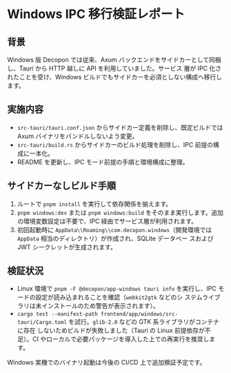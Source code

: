 # Windows IPC 移行検証レポート

## 背景

Windows 版 Decopon では従来、Axum バックエンドをサイドカーとして同梱し、Tauri から HTTP 越しに API を利用していました。サービス
層が IPC 化されたことを受け、Windows ビルドでもサイドカーを必須としない構成へ移行します。

## 実施内容

- `src-tauri/tauri.conf.json` からサイドカー定義を削除し、既定ビルドでは Axum バイナリをバンドルしないよう変更。
- `src-tauri/build.rs` からサイドカーのビルド処理を削除し、IPC 前提の構成に一本化。
- README を更新し、IPC モード前提の手順と環境構成に整理。

## サイドカーなしビルド手順

1. ルートで `pnpm install` を実行して依存関係を揃えます。
2. `pnpm windows:dev` または `pnpm windows:build` をそのまま実行します。追加の環境変数設定は不要で、IPC 経由でサービス層が利用されます。
3. 初回起動時に `AppData\\Roaming\\com.decopon.windows`（開発環境では `AppData` 相当のディレクトリ）が作成され、SQLite データベー
   スおよび JWT シークレットが生成されます。

## 検証状況

- Linux 環境で `pnpm -F @decopon/app-windows tauri info` を実行し、IPC モードの設定が読み込まれることを確認（`webkit2gtk` などのシ
  ステムライブラリは未インストールのため警告が表示されます）。
- `cargo test --manifest-path frontend/app/windows/src-tauri/Cargo.toml` を試行。`glib-2.0` などの GTK 系ライブラリがコンテナに存在
  しないためビルドが失敗しました（Tauri の Linux 前提依存が不足）。CI やローカルで必要パッケージを導入した上での再実行を推奨します。

Windows 実機でのバイナリ起動は今後の CI/CD 上で追加検証予定です。
